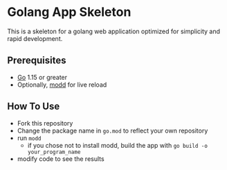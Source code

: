 # Golang App Skeleton

This is a skeleton for a golang web application optimized for simplicity and rapid development.

## Prerequisites

* [Go](https://golang.org) 1.15 or greater
* Optionally, [modd](https://github.com/cortesi/modd#install) for live reload

## How To Use

* Fork this repository
* Change the package name in `go.mod` to reflect your own repository
* run `modd`
    * if you chose not to install modd, build the app with `go build -o your_program_name`
* modify code to see the results
